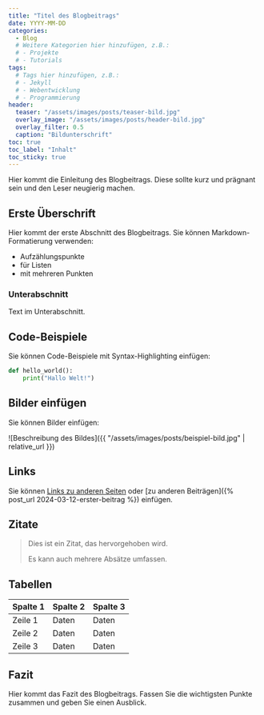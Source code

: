 ```yaml
---
title: "Titel des Blogbeitrags"
date: YYYY-MM-DD
categories:
  - Blog
  # Weitere Kategorien hier hinzufügen, z.B.:
  # - Projekte
  # - Tutorials
tags:
  # Tags hier hinzufügen, z.B.:
  # - Jekyll
  # - Webentwicklung
  # - Programmierung
header:
  teaser: "/assets/images/posts/teaser-bild.jpg"
  overlay_image: "/assets/images/posts/header-bild.jpg"
  overlay_filter: 0.5
  caption: "Bildunterschrift"
toc: true
toc_label: "Inhalt"
toc_sticky: true
---
```


Hier kommt die Einleitung des Blogbeitrags. Diese sollte kurz und prägnant sein und den Leser neugierig machen.

## Erste Überschrift

Hier kommt der erste Abschnitt des Blogbeitrags. Sie können Markdown-Formatierung verwenden:

- Aufzählungspunkte
- für Listen
- mit mehreren Punkten

### Unterabschnitt

Text im Unterabschnitt.

## Code-Beispiele

Sie können Code-Beispiele mit Syntax-Highlighting einfügen:

```python
def hello_world():
    print("Hallo Welt!")
```

## Bilder einfügen

Sie können Bilder einfügen:

![Beschreibung des Bildes]({{ "/assets/images/posts/beispiel-bild.jpg" | relative_url }})

## Links

Sie können [Links zu anderen Seiten](https://example.com) oder [zu anderen Beiträgen]({% post_url 2024-03-12-erster-beitrag %}) einfügen.

## Zitate

> Dies ist ein Zitat, das hervorgehoben wird.
> 
> Es kann auch mehrere Absätze umfassen.

## Tabellen

| Spalte 1 | Spalte 2 | Spalte 3 |
|----------|----------|----------|
| Zeile 1  | Daten    | Daten    |
| Zeile 2  | Daten    | Daten    |
| Zeile 3  | Daten    | Daten    |

## Fazit

Hier kommt das Fazit des Blogbeitrags. Fassen Sie die wichtigsten Punkte zusammen und geben Sie einen Ausblick. 